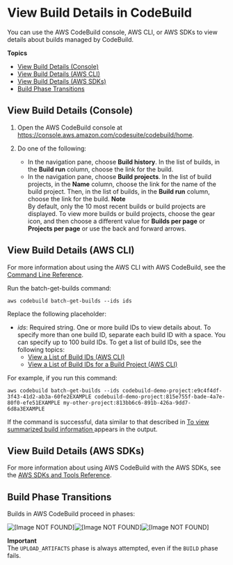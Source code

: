 # View Build Details in CodeBuild<a name="view-build-details"></a>

You can use the AWS CodeBuild console, AWS CLI, or AWS SDKs to view details about builds managed by CodeBuild\.

**Topics**
+ [View Build Details \(Console\)](#view-build-details-console)
+ [View Build Details \(AWS CLI\)](#view-build-details-cli)
+ [View Build Details \(AWS SDKs\)](#view-build-details-sdks)
+ [Build Phase Transitions](#view-build-details-phases)

## View Build Details \(Console\)<a name="view-build-details-console"></a>

1. Open the AWS CodeBuild console at [https://console\.aws\.amazon\.com/codesuite/codebuild/home](https://console.aws.amazon.com/codesuite/codebuild/home)\.

1. Do one of the following:
   + In the navigation pane, choose **Build history**\. In the list of builds, in the **Build run** column, choose the link for the build\. 
   + In the navigation pane, choose **Build projects**\. In the list of build projects, in the **Name** column, choose the link for the name of the build project\. Then, in the list of builds, in the **Build run** column, choose the link for the build\.
**Note**  
By default, only the 10 most recent builds or build projects are displayed\. To view more builds or build projects, choose the gear icon, and then choose a different value for **Builds per page** or **Projects per page** or use the back and forward arrows\.

## View Build Details \(AWS CLI\)<a name="view-build-details-cli"></a>

For more information about using the AWS CLI with AWS CodeBuild, see the [Command Line Reference](cmd-ref.md)\.

Run the batch\-get\-builds command:

```
aws codebuild batch-get-builds --ids ids
```

Replace the following placeholder:
+ *ids*: Required string\. One or more build IDs to view details about\. To specify more than one build ID, separate each build ID with a space\. You can specify up to 100 build IDs\. To get a list of build IDs, see the following topics:
  + [View a List of Build IDs \(AWS CLI\)](view-build-list.md#view-build-list-cli)
  + [View a List of Build IDs for a Build Project \(AWS CLI\)](view-builds-for-project.md#view-builds-for-project-cli)

For example, if you run this command:

```
aws codebuild batch-get-builds --ids codebuild-demo-project:e9c4f4df-3f43-41d2-ab3a-60fe2EXAMPLE codebuild-demo-project:815e755f-bade-4a7e-80f0-efe51EXAMPLE my-other-project:813bb6c6-891b-426a-9dd7-6d8a3EXAMPLE
```

If the command is successful, data similar to that described in [To view summarized build information ](getting-started-cli-monitor-build.md#getting-started-cli-monitor-build-cli) appears in the output\.

## View Build Details \(AWS SDKs\)<a name="view-build-details-sdks"></a>

For more information about using AWS CodeBuild with the AWS SDKs, see the [AWS SDKs and Tools Reference](sdk-ref.md)\.

## Build Phase Transitions<a name="view-build-details-phases"></a>

Builds in AWS CodeBuild proceed in phases:

![\[Image NOT FOUND\]](http://docs.aws.amazon.com/codebuild/latest/userguide/images/build-phases.png)![\[Image NOT FOUND\]](http://docs.aws.amazon.com/codebuild/latest/userguide/)![\[Image NOT FOUND\]](http://docs.aws.amazon.com/codebuild/latest/userguide/)

**Important**  
The `UPLOAD_ARTIFACTS` phase is always attempted, even if the `BUILD` phase fails\.